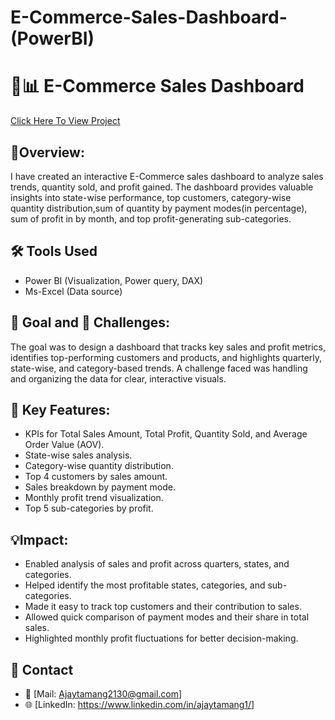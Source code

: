 # E-Commerce-Sales-Dashboard-(PowerBI)
# 🛒📊 E-Commerce Sales Dashboard
<a href="https://github.com/Tamang-Ajay/E-Commerce-Sales-Dashboard-PowerBI-Project/blob/main/Dashboard.png"> Click Here To View Project</a>

## 📌Overview:
I have created an interactive E-Commerce sales dashboard to analyze sales trends, quantity sold, and profit gained. The dashboard provides valuable insights into state-wise performance, top customers, category-wise quantity distribution,sum of quantity by payment modes(in percentage), sum of profit in by month, and top profit-generating sub-categories.

## 🛠 Tools Used
- Power BI (Visualization, Power query, DAX)
- Ms-Excel (Data source)

## 🎯 Goal and 🚧 Challenges:
The goal was to design a dashboard that tracks key sales and profit metrics, identifies top-performing customers and products, and highlights quarterly, state-wise, and category-based trends. A challenge faced was handling and organizing the data for clear, interactive visuals.

## 🔧 Key Features:
- KPIs for Total Sales Amount, Total Profit, Quantity Sold, and Average Order Value (AOV).
- State-wise sales analysis.
- Category-wise quantity distribution.
- Top 4 customers by sales amount.
- Sales breakdown by payment mode.
- Monthly profit trend visualization.
- Top 5 sub-categories by profit.

## 💡Impact:
- Enabled analysis of sales and profit across quarters, states, and categories.
- Helped identify the most profitable states, categories, and sub-categories.
- Made it easy to track top customers and their contribution to sales.
- Allowed quick comparison of payment modes and their share in total sales.
- Highlighted monthly profit fluctuations for better decision-making.

## 🔗 Contact
- 📧 [Mail: Ajaytamang2130@gmail.com]  
- 🌐 [LinkedIn: https://www.linkedin.com/in/ajaytamang1/]
